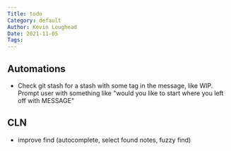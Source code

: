 ```yaml
---
Title: todo
Category: default
Author: Kevin Loughead
Date: 2021-11-05
Tags:
---
```


## Automations

- Check git stash for a stash with some tag in the message, like WIP. Prompt user with something like "would you like to start where you left off with MESSAGE"

## CLN

- improve find (autocomplete, select found notes, fuzzy find)
